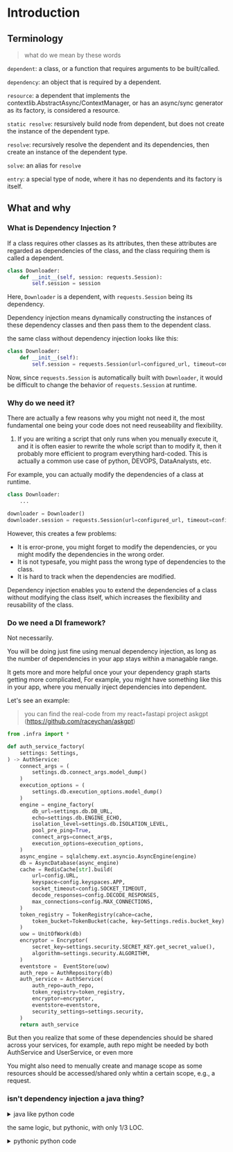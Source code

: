 # Introduction

## Terminology

> what do we mean by these words

`dependent`: a class, or a function that requires arguments to be built/called.

`dependency`: an object that is required by a dependent.

`resource`: a dependent that implements the contextlib.AbstractAsync/ContextManager, or has an async/sync generator as its factory, is considered a resource.

`static resolve`: resursively build node from dependent, but does not create the instance of the dependent type.

`resolve`: recursively resolve the dependent and its dependencies, then create an instance of the dependent type.

`solve`: an alias for `resolve`

`entry`: a special type of node, where it has no dependents and its factory is itself.

## What and why

### What is Dependency Injection ?

If a class requires other classes as its attributes, then these attributes are regarded as dependencies of the class, and the class requiring them is called a dependent.

```python
class Downloader:
    def __init__(self, session: requests.Session):
        self.session = session
```

Here, `Downloader` is a dependent, with `requests.Session` being its dependency.

Dependency injection means dynamically constructing the instances of these dependency classes and then pass them to the dependent class.

the same class without dependency injection looks like this:

```python
class Downloader:
    def __init__(self):
        self.session = requests.Session(url=configured_url, timeout=configured_timeout)
```

Now, since `requests.Session` is automatically built with `Downloader`, it would be difficult to change the behavior of `requests.Session` at runtime.

### Why do we need it?

There are actually a few reasons why you might not need it, the most fundamental one being your code does not need reuseability and flexibility.

1. If you are writing a script that only runs when you menually execute it, and it is often easier to rewrite the whole script than to modify it,
then it probably more efficient to program everything hard-coded. This is actually a common use case of python,
DEVOPS, DataAnalysts, etc.

For example, you can actually modify the dependencies of a class at runtime.

```python
class Downloader:
    ...

downloader = Downloader()
downloader.session = requests.Session(url=configured_url, timeout=configured_timeout)
```

However, this creates a few problems:

- It is error-prone, you might forget to modify the dependencies, or you might modify the dependencies in the wrong order.
- It is not typesafe, you might pass the wrong type of dependencies to the class.
- It is hard to track when the dependencies are modified.

Dependency injection enables you to extend the dependencies of a class without modifying the class itself, which increases the flexibility and reusability of the class.

### Do we need a DI framework?

Not necessarily.

You will be doing just fine using menual dependency injection, as long as the number of dependencies in your app stays within a managable range.

It gets more and more helpful once your your dependency graph starts getting more complicated,
For example, you might have something like this in your app, where you menually inject dependencies into dependent.

Let's see an example:

> you can find the real-code from my react+fastapi project askgpt (https://github.com/raceychan/askgpt)

```python title="factory.py"
from .infra import * 

def auth_service_factory(
    settings: Settings,
) -> AuthService:
    connect_args = (
        settings.db.connect_args.model_dump()
    )
    execution_options = (
        settings.db.execution_options.model_dump()
    )
    engine = engine_factory(
        db_url=settings.db.DB_URL,
        echo=settings.db.ENGINE_ECHO,
        isolation_level=settings.db.ISOLATION_LEVEL,
        pool_pre_ping=True,
        connect_args=connect_args,
        execution_options=execution_options,
    )
    async_engine = sqlalchemy.ext.asyncio.AsyncEngine(engine)
    db = AsyncDatabase(async_engine)
    cache = RedisCache[str].build(
        url=config.URL,
        keyspace=config.keyspaces.APP,
        socket_timeout=config.SOCKET_TIMEOUT,
        decode_responses=config.DECODE_RESPONSES,
        max_connections=config.MAX_CONNECTIONS,
    )
    token_registry = TokenRegistry(cahce=cache, 
        token_bucket=TokenBucket(cache, key=Settings.redis.bucket_key)
    )
    uow = UnitOfWork(db)
    encryptor = Encryptor(
        secret_key=settings.security.SECRET_KEY.get_secret_value(),
        algorithm=settings.security.ALGORITHM,  
    )
    eventstore =  EventStore(uow)
    auth_repo = AuthRepository(db)
    auth_service = AuthService(
        auth_repo=auth_repo,
        token_registry=token_registry,
        encryptor=encryptor,
        eventstore=eventstore,
        security_settings=settings.security,
    )
    return auth_service
```


But then you realize that some of these dependencies should be shared across your services,
for example, auth repo might be needed by both AuthService and UserService, or even more

You might also need to menually create and manage scope as some resources should be accessed/shared only whtin a certain scope, e.g., a request.

### isn't dependency injection a java thing?

<details>
    <summary>
    java like python code
    </summary>

```py
import typing as ty
from abc import ABC, abstractmethod
from dataclasses import dataclass


class Item(ABC):
    price: float
    quantity: int

    @property
    @abstractmethod
    def cost(self) -> float: ...


@dataclass
class ItemBase(Item):
    price: float
    quantity: int

    @property
    def cost(self) -> float:
        return self.price * self.quantity


class Discount(ABC):
    price_off: float


@dataclass
class DiscountBase(Discount):
    price_off: float


class AbstractShopCart(ty.Protocol):
    items: ty.Sequence[Item]
    discount: Discount


@dataclass
class ShopCartBase:
    items: ty.Sequence[Item]
    discount: Discount

    def total(self):
        p: float = 0
        for item in self.items:
            p += item.cost * (1 - self.discount.price_off)
        return p


@dataclass
class EconomicShopCartImpl(ShopCartBase): ...


@dataclass
class LuxuryShopCartImpl(ShopCartBase):
    cart_rent: float

    def total(self):
        return super().total() + self.cart_rent


class ShopCartCreator(ABC):
    @abstractmethod
    def create(self, items: ty.Sequence[Item], discount: Discount) -> ShopCartBase: ...


class LuxuryShopCartCreator(ShopCartCreator):
    def __init__(self, cart_rent: float):
        self.cart_rent: float = cart_rent

    def create(
        self, items: ty.Sequence[Item], discount: Discount
    ) -> LuxuryShopCartImpl:
        if discount.price_off > 0.5:
            raise ValueError(
                f"Discount with price off higher than 50% can't be applied to luxury shop cart"
            )
        return LuxuryShopCartImpl(
            items=items, discount=discount, cart_rent=self.cart_rent
        )


class EconomicsShopCartCreator(ShopCartCreator):
    def create(
        self, items: ty.Sequence[Item], discount: Discount
    ) -> EconomicShopCartImpl:
        return EconomicShopCartImpl(items, discount=discount)


class ShopCartFactoryManager:
    def __init__(self):
        self._creator_mapping: dict[str, ShopCartCreator] = {}

    def register_creator(self, cart_type: str, creator: ShopCartCreator):
        self._creator_mapping[cart_type] = creator

    def create_cart(
        self, cart_type: str, items: ty.Sequence[Item], discount: Discount
    ) -> ShopCartBase:
        try:
            return self._creator_mapping[cart_type].create(items, discount)
        except KeyError:
            raise ValueError(f"{cart_type} is not registered with a creator")


class ShopCartFactoryManagerBuilder:
    def __init__(self):
        self._manager = ShopCartFactoryManager()

    def with_economic_cart(self):
        self._manager.register_creator("economic", EconomicsShopCartCreator())
        return self

    def with_luxury_cart(self, cart_rent: float):
        creator = LuxuryShopCartCreator(cart_rent=cart_rent)
        self._manager.register_creator("luxury", creator)
        return self

    def build(self) -> ShopCartFactoryManager:
        return self._manager


class AbstractShoprtCartFactoryManagerBuilderFactory(ABC):
    @abstractmethod
    def _pre_create(self): ...

    @abstractmethod
    def create_builder(self) -> ShopCartFactoryManagerBuilder:
        pass


class ShoprtCartFactoryManagerBuilderFactoryBase(
    AbstractShoprtCartFactoryManagerBuilderFactory
):
    """Base implementation of AbstractShoprtCartFactoryManagerBuilderFactory."""

    @abstractmethod
    def _pre_create(self): ...

    def create_builder(self) -> ShopCartFactoryManagerBuilder:
        self._pre_create()
        return ShopCartFactoryManagerBuilder()


class ShoprtCartFactoryManagerBuilderFactoryimpl(
    ShoprtCartFactoryManagerBuilderFactoryBase
):
    """Concrete implementation of the factory."""

    def _pre_create(self):
        print("Hello, World!")


class Application:
    def run(self):
        # Build the factory manager
        builder_factory = ShoprtCartFactoryManagerBuilderFactoryimpl()
        builder = builder_factory.create_builder()
        factory_manager = (
            builder.with_economic_cart().with_luxury_cart(cart_rent=50.0).build()
        )

        # Create economic cart
        items = [ItemBase(price=100, quantity=2)]
        discount = DiscountBase(price_off=0.1)
        economic_cart = factory_manager.create_cart("economic", items, discount)
        print(economic_cart.total())

        # Create luxury cart
        luxury_cart = factory_manager.create_cart("luxury", items, discount)
        print(luxury_cart.total())


if __name__ == "__main__":
    Application().run()
```
</details>


the same logic, but pythonic, with only 1/3 LOC.

<details>
    <summary>
    pythonic python code
    </summary>

```py
import typing as ty
from dataclasses import dataclass


@dataclass
class Item:
    price: float
    quantity: int

    @property
    def cost(self) -> float:
        return self.price * self.quantity


@dataclass
class Discount:
    price_off: float


@dataclass
class ShopCart:
    items: ty.Sequence[Item]
    discount: Discount

    def total(self):
        p: float = 0
        for item in self.items:
            p += item.cost * (1 - self.discount.price_off)
        return p


@dataclass
class EconomicShopCart(ShopCart): ...


@dataclass
class LuxuryShopCart(ShopCart):
    cart_rent: float

    def total(self):
        return super().total() + self.cart_rent


def create_cart(
    items: ty.Sequence[Item], discount: Discount, *, cart_rent: float | None = None
) -> ShopCart:
    print("Hello, World")

    if cart_rent:
        return LuxuryShopCart(items=items, discount=discount, cart_rent=cart_rent)
    return EconomicShopCart(items=items, discount=discount)


def main():
    # Create economic cart
    items = [Item(price=100, quantity=2)]
    discount = Discount(price_off=0.1)

    economic_cart = create_cart(items, discount)
    print(economic_cart.total())

    # Create luxury cart
    luxury_cart = create_cart(items, discount, cart_rent=50)
    print(luxury_cart.total())


if __name__ == "__main__":
    main()
```

</details>